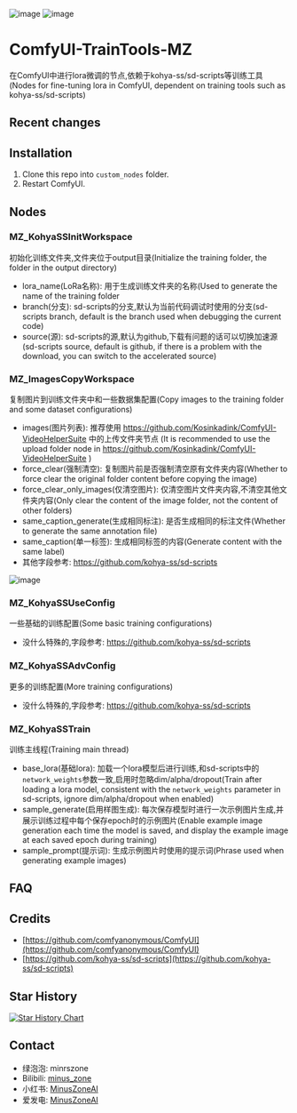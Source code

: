 ![image](https://github.com/MinusZoneAI/ComfyUI-TrainTools-MZ/assets/5035199/3bdce469-5a49-4f59-8a88-1b20e3a75c85)
![image](https://github.com/MinusZoneAI/ComfyUI-TrainTools-MZ/assets/5035199/9cd7f4eb-f971-49a8-ad57-7a56b71bf022)


# ComfyUI-TrainTools-MZ
在ComfyUI中进行lora微调的节点,依赖于kohya-ss/sd-scripts等训练工具(Nodes for fine-tuning lora in ComfyUI, dependent on training tools such as kohya-ss/sd-scripts) 

## Recent changes 
 

## Installation
1. Clone this repo into `custom_nodes` folder.
2. Restart ComfyUI.
 
## Nodes 
### MZ_KohyaSSInitWorkspace
初始化训练文件夹,文件夹位于output目录(Initialize the training folder, the folder in the output directory)
+ lora_name(LoRa名称): 用于生成训练文件夹的名称(Used to generate the name of the training folder
+ branch(分支): sd-scripts的分支,默认为当前代码调试时使用的分支(sd-scripts branch, default is the branch used when debugging the current code)
+ source(源): sd-scripts的源,默认为github,下载有问题的话可以切换加速源(sd-scripts source, default is github, if there is a problem with the download, you can switch to the accelerated source)
 

### MZ_ImagesCopyWorkspace
复制图片到训练文件夹中和一些数据集配置(Copy images to the training folder and some dataset configurations)
+ images(图片列表): 推荐使用 https://github.com/Kosinkadink/ComfyUI-VideoHelperSuite 中的上传文件夹节点 (It is recommended to use the upload folder node in https://github.com/Kosinkadink/ComfyUI-VideoHelperSuite )
+ force_clear(强制清空): 复制图片前是否强制清空原有文件夹内容(Whether to force clear the original folder content before copying the image)
+ force_clear_only_images(仅清空图片): 仅清空图片文件夹内容,不清空其他文件夹内容(Only clear the content of the image folder, not the content of other folders)
+ same_caption_generate(生成相同标注): 是否生成相同的标注文件(Whether to generate the same annotation file)
+ same_caption(单一标签): 生成相同标签的内容(Generate content with the same label)
+ 其他字段参考: https://github.com/kohya-ss/sd-scripts

![image](https://github.com/MinusZoneAI/ComfyUI-TrainTools-MZ/assets/5035199/b2eb8f78-9314-4860-9248-8c04f87bc470)

### MZ_KohyaSSUseConfig
一些基础的训练配置(Some basic training configurations)
+ 没什么特殊的,字段参考: https://github.com/kohya-ss/sd-scripts


### MZ_KohyaSSAdvConfig
更多的训练配置(More training configurations)
+ 没什么特殊的,字段参考: https://github.com/kohya-ss/sd-scripts

### MZ_KohyaSSTrain
训练主线程(Training main thread)
+ base_lora(基础lora): 加载一个lora模型后进行训练,和sd-scripts中的`network_weights`参数一致,启用时忽略dim/alpha/dropout(Train after loading a lora model, consistent with the `network_weights` parameter in sd-scripts, ignore dim/alpha/dropout when enabled)
+ sample_generate(启用样图生成): 每次保存模型时进行一次示例图片生成,并展示训练过程中每个保存epoch时的示例图片(Enable example image generation each time the model is saved, and display the example image at each saved epoch during training)
+ sample_prompt(提示词): 生成示例图片时使用的提示词(Phrase used when generating example images)


## FAQ



## Credits
+ [https://github.com/comfyanonymous/ComfyUI](https://github.com/comfyanonymous/ComfyUI)
+ [https://github.com/kohya-ss/sd-scripts](https://github.com/kohya-ss/sd-scripts)

## Star History

<a href="https://star-history.com/#MinusZoneAI/ComfyUI-TrainTools-MZ&Date">
 <picture>
   <source media="(prefers-color-scheme: dark)" srcset="https://api.star-history.com/svg?repos=MinusZoneAI/ComfyUI-TrainTools-MZ&type=Date&theme=dark" />
   <source media="(prefers-color-scheme: light)" srcset="https://api.star-history.com/svg?repos=MinusZoneAI/ComfyUI-TrainTools-MZ&type=Date" />
   <img alt="Star History Chart" src="https://api.star-history.com/svg?repos=MinusZoneAI/ComfyUI-TrainTools-MZ&type=Date" />
 </picture>
</a>

## Contact
- 绿泡泡: minrszone
- Bilibili: [minus_zone](https://space.bilibili.com/5950992)
- 小红书: [MinusZoneAI](https://www.xiaohongshu.com/user/profile/5f072e990000000001005472)
- 爱发电: [MinusZoneAI](https://afdian.net/@MinusZoneAI)
